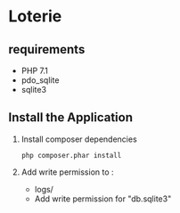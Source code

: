 # Loterie

## requirements

- PHP 7.1
- pdo_sqlite
- sqlite3

## Install the Application

1) Install composer dependencies

    ```
    php composer.phar install
    ```

2) Add write permission to :
    - logs/
    - Add write permission for "db.sqlite3"